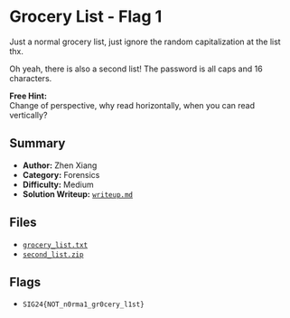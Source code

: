 # Grocery List - Flag 1

Just a normal grocery list, just ignore the random capitalization at the list thx.

Oh yeah, there is also a second list! The password is all caps and 16 characters.

**Free Hint:** \
Change of perspective, why read horizontally, when you can read vertically?

## Summary
- **Author:** Zhen Xiang
- **Category:** Forensics
- **Difficulty:** Medium
- **Solution Writeup:** [`writeup.md`](./soln/writeup.md)

## Files
- [`grocery_list.txt`](./dist/grocery_list.txt)
- [`second_list.zip`](./dist/second_list.zip)

## Flags
- `SIG24{NOT_n0rma1_gr0cery_l1st}`

